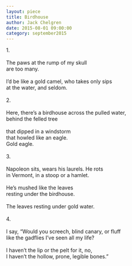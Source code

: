 ```yaml
---
layout: piece
title: Birdhouse
author: Jack Chelgren
date: 2015-08-01 09:00:00
category: september2015
---
```

1.</br></br>
The paws at the rump of my skull</br>
are too many.</br></br>
I’d be like a gold camel, who takes only sips</br>
at the water, and seldom.</br></br>
2.</br></br>
Here, there’s a birdhouse across the pulled water,</br>
behind the felled tree</br></br>
that dipped in a windstorm</br>
that howled like an eagle.</br>
Gold eagle.</br></br>
3.</br></br>
Napoleon sits, wears his laurels. He rots</br>
in Vermont, in a stoop or a hamlet.</br></br>
He’s mushed like the leaves</br>
resting under the birdhouse.</br></br>
The leaves resting under gold water.</br></br>
4.</br></br>
I say, “Would you screech, blind canary, or fluff</br>
like the gadflies I’ve seen all my life?</br></br>
I haven’t the lip or the pelt for it, no,</br>
I haven’t the hollow, prone, legible bones.”